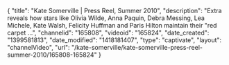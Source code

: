 {
    "title": "Kate Somerville | Press Reel, Summer 2010",
    "description": "Extra reveals how stars like Olivia Wilde, Anna Paquin, Debra Messing, Lea Michele, Kate Walsh, Felicity Huffman and Paris Hilton maintain their \"red carpet ...",
    "channelid": "165808",
    "videoid": "165824",
    "date_created": "1399581813",
    "date_modified": "1418181407",
    "type": "captivate",
    "layout": "channelVideo",
    "url": "\/kate-somerville\/kate-somerville-press-reel-summer-2010\/165808-165824"
}